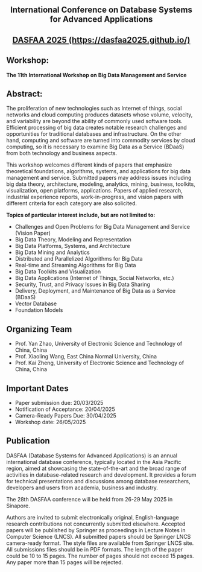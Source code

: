  <div align='center' > 
  <h2> International Conference on Database Systems for Advanced Applications </h2>
 </div>

 <div align='center' style = "vertical-align:middle"> 
  <h2> <a href="https://dasfaa2025.github.io/"> DASFAA 2025 </a><a href="https://dasfaa2025.github.io/">(https://dasfaa2025.github.io/)</a> </h2>
 </div>
 
## Workshop:
**The 11th International Workshop on Big Data Management and Service**


## Abstract:

The proliferation of new technologies such as Internet of things, social networks and cloud computing produces datasets whose volume, velocity, and variability are beyond the ability of commonly used software tools. Efficient processing of big data creates notable research challenges and opportunities for traditional databases and infrastructure. On the other hand, computing and software are turned into commodity services by cloud computing, so it is necessary to examine Big Data as a Service (BDaaS) from both technology and business aspects.

This workshop welcomes different kinds of papers that emphasize theoretical foundations, algorithms, systems, and applications for big data management and service. Submitted papers may address issues including big data theory, architecture, modeling, analytics, mining, business, toolkits, visualization, open platforms, applications. Papers of applied research, industrial experience reports, work-in-progress, and vision papers with different criteria for each category are also solicited.

**Topics of particular interest include, but are not limited to:**

* Challenges and Open Problems for Big Data Management and Service (Vision Paper)
* Big Data Theory, Modeling and Representation
* Big Data Platforms, Systems, and Architecture
* Big Data Mining and Analytics
* Distributed and Parallelized Algorithms for Big Data
* Real-time and Streaming Algorithms for Big Data
* Big Data Toolkits and Visualization
* Big Data Applications (Internet of Things, Social Networks, etc.)
* Security, Trust, and Privacy Issues in Big Data Sharing
* Delivery, Deployment, and Maintenance of Big Data as a Service (BDaaS)
* Vector Database
* Foundation Models

## Organizing Team

* Prof. Yan Zhao, University of Electronic Science and Technology of China, China 
* Prof. Xiaoling Wang, East China Normal University, China 
* Prof. Kai Zheng, University of Electronic Science and Technology of China, China 



## Important Dates


* Paper submission due: 20/03/2025
* Notification of Acceptance: 20/04/2025
* Camera-Ready Papers Due: 30/04/2025
* Workshop date: 26/05/2025


## Publication

DASFAA (Database Systems for Advanced Applications) is an annual international database conference, typically located in the Asia Pacific region, aimed at showcasing the state-of-the-art and the broad range of activities in database-related research and development. It provides a forum for technical presentations and discussions among database researchers, developers and users from academia, business and industry.

The 28th DASFAA conference will be held from 26-29 May 2025 in Sinapore.

Authors are invited to submit electronically original, English-language research contributions not concurrently submitted elsewhere. Accepted papers will be published by Springer as proceedings in Lecture Notes in Computer Science (LNCS). All submitted papers should be Springer LNCS camera-ready format. The style files are available from Springer LNCS site. All submissions files should be in PDF formats. The length of the paper could be 10 to 15 pages. The number of pages should not exceed 15 pages. Any paper more than 15 pages will be rejected.
